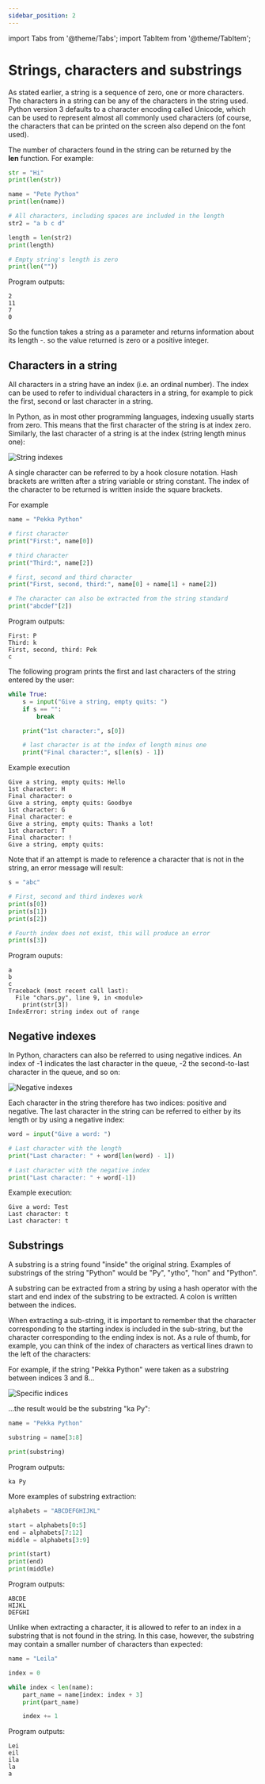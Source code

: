 ```yaml
---
sidebar_position: 2
---
```

import Tabs from '@theme/Tabs';
import TabItem from '@theme/TabItem';

# Strings, characters and substrings

As stated earlier, a string is a sequence of zero, one or more characters. The characters in a string can be any of the characters in the string used. Python version 3 defaults to a character encoding called Unicode, which can be used to represent almost all commonly used characters (of course, the characters that can be printed on the screen also depend on the font used).

The number of characters found in the string can be returned by the **len** function. For example:

```python 
str = "Hi"
print(len(str))

name = "Pete Python"
print(len(name))

# All characters, including spaces are included in the length
str2 = "a b c d"

length = len(str2)
print(length)

# Empty string's length is zero
print(len(""))
 ```

Program outputs:
```
2
11
7
0
 ```

So the function takes a string as a parameter and returns information about its length -. so the value returned is zero or a positive integer.

## Characters in a string

All characters in a string have an index (i.e. an ordinal number). The index can be used to refer to individual characters in a string, for example to pick the first, second or last character in a string.

In Python, as in most other programming languages, indexing usually starts from zero. This means that the first character of the string is at index zero. Similarly, the last character of a string is at the index (string length minus one):

![String indexes](/img/img-en/w3-1.png)

A single character can be referred to by a hook closure notation. Hash brackets are written after a string variable or string constant. The index of the character to be returned is written inside the square brackets.

For example

```python 
name = "Pekka Python"

# first character
print("First:", name[0])

# third character
print("Third:", name[2])

# first, second and third character
print("First, second, third:", name[0] + name[1] + name[2])

# The character can also be extracted from the string standard
print("abcdef"[2])
 ```

Program outputs:

``` 
First: P
Third: k
First, second, third: Pek
c
 ```

The following program prints the first and last characters of the string entered by the user:

```python 
while True:
    s = input("Give a string, empty quits: ")
    if s == "":
        break

    print("1st character:", s[0])

    # last character is at the index of length minus one
    print("Final character:", s[len(s) - 1])
 ```

Example execution
``` 
Give a string, empty quits: Hello
1st character: H
Final character: o
Give a string, empty quits: Goodbye
1st character: G
Final character: e
Give a string, empty quits: Thanks a lot!
1st character: T
Final character: !
Give a string, empty quits:
 ```

Note that if an attempt is made to reference a character that is not in the string, an error message will result:

```python 
s = "abc"

# First, second and third indexes work
print(s[0])
print(s[1])
print(s[2])

# Fourth index does not exist, this will produce an error
print(s[3])
 ```

Program ouputs:
```
a
b
c
Traceback (most recent call last):
  File "chars.py", line 9, in <module>
    print(str[3])
IndexError: string index out of range
 ```

## Negative indexes

In Python, characters can also be referred to using negative indices. An index of -1 indicates the last character in the queue, -2 the second-to-last character in the queue, and so on:

![Negative indexes](/img/img-en/w3-2.png)

Each character in the string therefore has two indices: positive and negative. The last character in the string can be referred to either by its length or by using a negative index:

```python 
word = input("Give a word: ")

# Last character with the length
print("Last character: " + word[len(word) - 1])

# Last character with the negative index
print("Last character: " + word[-1])
 ```

Example execution:
``` 
Give a word: Test
Last character: t
Last character: t
 ```

## Substrings

A substring is a string found "inside" the original string. Examples of substrings of the string "Python" would be "Py", "ytho", "hon" and "Python".

A substring can be extracted from a string by using a hash operator with the start and end index of the substring to be extracted. A colon is written between the indices.

When extracting a sub-string, it is important to remember that the character corresponding to the starting index is included in the sub-string, but the character corresponding to the ending index is not. As a rule of thumb, for example, you can think of the index of characters as vertical lines drawn to the left of the characters:

For example, if the string "Pekka Python" were taken as a substring between indices 3 and 8...

![Specific indices](/img/img-en/w3-3.png)

...the result would be the substring "ka Py":

```python 
name = "Pekka Python"

substring = name[3:8]

print(substring)
 ```

Program outputs:
```
ka Py
 ```

More examples of substring extraction:

```python 
alphabets = "ABCDEFGHIJKL"

start = alphabets[0:5]
end = alphabets[7:12]
middle = alphabets[3:9]

print(start)
print(end)
print(middle)
 ```

Program outputs:
```
ABCDE
HIJKL
DEFGHI
 ```

Unlike when extracting a character, it is allowed to refer to an index in a substring that is not found in the string. In this case, however, the substring may contain a smaller number of characters than expected:
```python 
name = "Leila"

index = 0

while index < len(name):
    part_name = name[index: index + 3]
    print(part_name)

    index += 1
 ```

Program outputs:
```
Lei
eil
ila
la
a
 ```